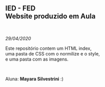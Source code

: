 <h2> IED - FED <br>
Website produzido em Aula </h2>

<br>

<em> 29/04/2020</em>
<p> Este repositório contem um HTML index, <br>
uma pasta de CSS com o normilize e o style, <br>
e uma pasta com as imagens. </p>

<br>

<p>Aluna: <strong>Mayara Silvestrini</strong> :)</p>

